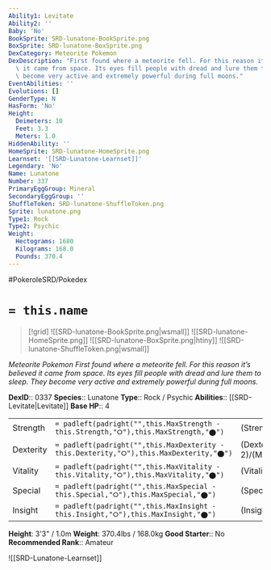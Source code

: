```yaml
---
Ability1: Levitate
Ability2: ''
Baby: 'No'
BookSprite: SRD-lunatone-BookSprite.png
BoxSprite: SRD-lunatone-BoxSprite.png
DexCategory: Meteorite Pokemon
DexDescription: "First found where a meteorite fell. For this reason it\u2019s believed\
  \ it came from space. Its eyes fill people with dread and lure them to sleep. They\
  \ become very active and extremely powerful during full moons."
EventAbilities: ''
Evolutions: []
GenderType: N
HasForm: 'No'
Height:
  Deimeters: 10
  Feet: 3.3
  Meters: 1.0
HiddenAbility: ''
HomeSprite: SRD-lunatone-HomeSprite.png
Learnset: '[[SRD-Lunatone-Learnset]]'
Legendary: 'No'
Name: Lunatone
Number: 337
PrimaryEggGroup: Mineral
SecondaryEggGroup: ''
ShuffleToken: SRD-lunatone-ShuffleToken.png
Sprite: lunatone.png
Type1: Rock
Type2: Psychic
Weight:
  Hectograms: 1680
  Kilograms: 168.0
  Pounds: 370.4
---
```


#PokeroleSRD/Pokedex

# `= this.name`

> [!grid]
> ![[SRD-lunatone-BookSprite.png|wsmall]]
> ![[SRD-lunatone-HomeSprite.png]]
> ![[SRD-lunatone-BoxSprite.png|htiny]]
> ![[SRD-lunatone-ShuffleToken.png|wsmall]]


*Meteorite Pokemon*
*First found where a meteorite fell. For this reason it’s believed it came from space. Its eyes fill people with dread and lure them to sleep. They become very active and extremely powerful during full moons.*

**DexID**:: 0337
**Species**:: Lunatone
**Type**:: Rock / Psychic
**Abilities**:: [[SRD-Levitate|Levitate]]
**Base HP**:: 4

|           |                                                                                        |                                          |
| --------- | -------------------------------------------------------------------------------------- | ---------------------------------------- |
| Strength  | `= padleft(padright("",this.MaxStrength - this.Strength,"⭘"),this.MaxStrength,"⬤")`    | (Strength::2)/(MaxStrength::4)   |
| Dexterity | `= padleft(padright("",this.MaxDexterity - this.Dexterity,"⭘"),this.MaxDexterity,"⬤")` | (Dexterity:: 2)/(MaxDexterity::5) |
| Vitality  | `= padleft(padright("",this.MaxVitality - this.Vitality,"⭘"),this.MaxVitality,"⬤")`    | (Vitality::2)/(MaxVitality::4)   |
| Special   | `= padleft(padright("",this.MaxSpecial - this.Special,"⭘"),this.MaxSpecial,"⬤")`       | (Special::3)/(MaxSpecial::6)     |
| Insight   | `= padleft(padright("",this.MaxInsight - this.Insight,"⭘"),this.MaxInsight,"⬤")`       | (Insight::2)/(MaxInsight::5)     |

**Height**: 3'3" / 1.0m
**Weight**: 370.4lbs / 168.0kg
**Good Starter**:: No
**Recommended Rank**:: Amateur

![[SRD-Lunatone-Learnset]]